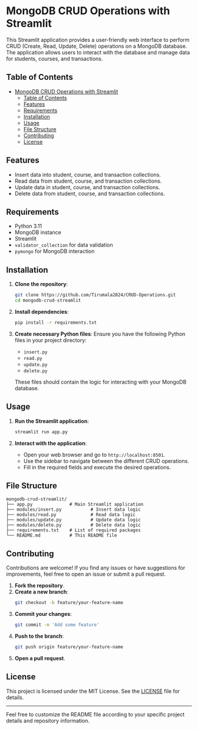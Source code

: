 

# MongoDB CRUD Operations with Streamlit

This Streamlit application provides a user-friendly web interface to perform CRUD (Create, Read, Update, Delete) operations on a MongoDB database. The application allows users to interact with the database and manage data for students, courses, and transactions.

## Table of Contents

- [MongoDB CRUD Operations with Streamlit](#mongodb-crud-operations-with-streamlit)
  - [Table of Contents](#table-of-contents)
  - [Features](#features)
  - [Requirements](#requirements)
  - [Installation](#installation)
  - [Usage](#usage)
  - [File Structure](#file-structure)
  - [Contributing](#contributing)
  - [License](#license)

## Features

- Insert data into student, course, and transaction collections.
- Read data from student, course, and transaction collections.
- Update data in student, course, and transaction collections.
- Delete data from student, course, and transaction collections.

## Requirements

- Python 3.11
- MongoDB instance
- Streamlit
- `validator_collection` for data validation
- `pymongo` for MongoDB interaction

## Installation

1. **Clone the repository**:
    ```bash
    git clone https://github.com/Tirumala2824/CRUD-Operations.git
    cd mongodb-crud-streamlit
    ```

2. **Install dependencies**:
    ```bash
    pip install -r requirements.txt
    ```

3. **Create necessary Python files**:
    Ensure you have the following Python files in your project directory:
    - `insert.py`
    - `read.py`
    - `update.py`
    - `delete.py`

    These files should contain the logic for interacting with your MongoDB database.

## Usage

1. **Run the Streamlit application**:
    ```bash
    streamlit run app.py
    ```

2. **Interact with the application**:
    - Open your web browser and go to `http://localhost:8501`.
    - Use the sidebar to navigate between the different CRUD operations.
    - Fill in the required fields and execute the desired operations.

## File Structure

```
mongodb-crud-streamlit/
├── app.py              # Main Streamlit application
├── modules/insert.py           # Insert data logic
├── modules/read.py             # Read data logic
├── modules/update.py           # Update data logic
├── modules/delete.py           # Delete data logic
├── requirements.txt    # List of required packages
└── README.md           # This README file
```

## Contributing

Contributions are welcome! If you find any issues or have suggestions for improvements, feel free to open an issue or submit a pull request.

1. **Fork the repository**.
2. **Create a new branch**:
    ```bash
    git checkout -b feature/your-feature-name
    ```
3. **Commit your changes**:
    ```bash
    git commit -m 'Add some feature'
    ```
4. **Push to the branch**:
    ```bash
    git push origin feature/your-feature-name
    ```
5. **Open a pull request**.

## License

This project is licensed under the MIT License. See the [LICENSE](LICENSE) file for details.

---

Feel free to customize the README file according to your specific project details and repository information.
